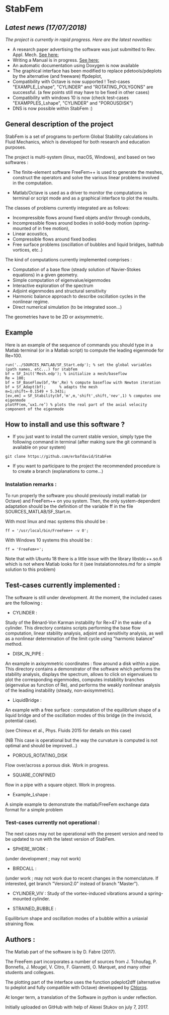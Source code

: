 # StabFem

## *Latest news (17/07/2018)*

*The project is currently in rapid progress. Here are the latest novelties:*

- A research paper advertising the software was just submitted to Rev. Appl. Mech. [See here:](https://github.com/erbafdavid/StabFem/blob/master/99_Documentation/ARTICLE_STABFEM/ARTICLE_ASME_Submitted.pdf)
- Writing a Manual is in progress. [See here:](https://github.com/erbafdavid/StabFem/blob/master/99_Documentation/MANUAL/main.pdf)
- An automatic documentation using Doxygen is now available
- The graphical interface has been modified to replace pdetools/pdeplots by the alternative (and freeware) ffpdeplot, 
- Compatibility with Octave is now supported ! Test-cases "EXAMPLE_Lshape", "CYLINDER" and "ROTATING_POLYGONS" are successful. (a few points still may have to be fixed in other cases) 
- Compatibility with windows 10 is now (check test-cases "EXAMPPLES_Lshape", "CYLINDER" and "POROUSDISK")
- DNS is now possible within StabFem :)


## General description of the project

StabFem is a set of programs to perform Global Stability calculations in Fluid Mechanics, which is developed 
for both research and education purposes.

The project is multi-system (linux, macOS, Windows), and based on two softwares :

- The finite-element software FreeFem++ is used to generate the meshes, construct the operators
and solve the various linear problems involved in the computation.

- Matlab/Octave is used as a driver to monitor the computations in terminal or script mode and as a graphical interface to plot the results.

The classes of problems currently integrated are as follows:
- Incompressible flows around fixed objets and/or through conduits,
- Incompressible flows around bodies in solid-body motion (spring-mounted of in free motion),
- Linear acoustics,
- Compressible flows around fixed bodies
- Free surface problems (oscillation of bubbles and liquid bridges, bathtub vortices, etc..)

The kind of computations currently implemented comprises :
- Computation of a base flow (steady solution of Navier-Stokes equations) in a given geometry.
- Simple computation of eigenvalue/eigenmodes
- Interactive exploration of the spectrum
- Adjoint eigenmodes and structural sensitivity
- Harmonic balance approach to describe oscillation cycles in the nonlinear regime. 
- Direct numerical simulation (to be integrated soon...)

The geometries have to be 2D or axisymmetric.


## Example

Here is an example of the sequence of commands you should type in a Matlab terminal (or in a Matlab script)
to compute the leading eigenmode for Re=100.

```
run('../SOURCES_MATLAB/SF_Start.edp'); % set the global variables (path names, etc...) for stabfem
bf = SF_Init('Mesh.edp'); % initialize a mesh/baseflow
Re = 100;
bf = SF_BaseFlow(bf,'Re',Re) % compute baseflow with Newton iteration
bf = Sf_Adapt(bf);      % adapts the mesh
m=1;shift=-0.1549 + 5.343i;
[ev,em] = SF_Stability(bf,'m',m,'shift',shift,'nev',1) % computes one eigenmode
plotFF(em,’ux1.re’) % plots the real part of the axial velocity component of the eigenmode
```

## How to install and use this software ?

- If you just want to install the current stable version, simply type the following command in terminal 
(after making sure the git command is available on your system)

```
git clone https://github.com/erbafdavid/StabFem
```

- If you want to participare to the project the recommended procedure is to create a branch (explanations to come...)


### Instalation remarks :

To run properly the software you should previously install matlab (or Octave) and FreeFem++ on you system.
Then, the only system-dependent adaptation should be the definition of the variable ff in the file SOURCES_MATLAB/SF_Start.m.

With most linux and mac systems this should be :

```
ff = '/usr/local/bin/FreeFem++ -v 0';
```

With Windows 10 systems this should be :
```
ff = 'FreeFem++';
```


Note that with Ubuntu 18 there is a little issue with the library libstdc++.so.6 which is not where Matlab looks for it
(see Instalationnotes.md for a simple solution to this problem) 



## Test-cases currently implemented :

The software is still under development. At the moment, the included cases are the following :

- CYLINDER : 

Study of the Bénard-Von Karman instability for Re>47 in the wake of a cylinder. This directory contains scripts performing the base flow computation, linear stability analysis, adjoint and sensitivity analysis, as well as a nonlinear determination of the limit cycle using "harmonic balance" method.

- DISK_IN_PIPE :

An example in axisymmetric coordinates : flow around a disk within a pipe. This directory contains a demonstrator of the software which performs the stability analysis, displays the spectrum, allows to click on eigenvalues to plot the corresponding eigenmodes, computes instability branches (eigenvalue as function of Re), and performs the weakly nonlinear analysis of the leading instability (steady, non-axisymmetric).

- LiquidBridge :

An example with a free surface : computation of the equilibrium shape of a liquid bridge and of the oscillation modes of this bridge (in the inviscid, potential case).

(see Chireux et al., Phys. Fluids 2015 for details on this case)  

(NB This case is operational but the way the curvature is computed is not optimal and should be improved...)

- POROUS_ROTATING_DISK

Flow over/across a porous disk. Work in progress.

- SQUARE_CONFINED

flow in a pipe with a square object. Work in progress.

- Example_Lshape :

A simple example to demonstrate the matlab/FreeFem exchange data format for a simple problem

### Test-cases currently not operational :

The next cases may not be operational with the present version and need to be updated to run with the latest version of StabFem.

- SPHERE_WORK :

(under development ; may not work)

- BIRDCALL :

(under work ; may not work due to recent changes in the nomenclature. If interested, get branch "Version2.0" instead of branch "Master").
 
- CYLINDER_VIV :
Study of the vortex-induced vibrations around a spring-mounted cylinder.

- STRAINED_BUBBLE :

Equilibrium shape and oscillation modes of a bubble within a uniaxial straining flow.





## Authors :

The Matlab part of the software is by D. Fabre (2017).

The FreeFem part incorporates a number of sources from J. Tchoufag, P. Bonnefis, J. Mougel, V. Citro, F. Giannetti, O. Marquet, and many other students and collegues.

The plotting part of the interface uses the function pdeplot2dff (alternative to pdeplot and fully compatible with Octave) developped by [Chloros](https://github.com/samplemaker/freefem_matlab_octave_plot). 

At longer term, a translation of the Software in python is under reflection.

Initially uploaded on GitHub with help of Alexei Stukov on july 7, 2017. 







